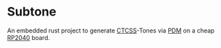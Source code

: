 Subtone
=======

An embedded rust project to generate
[CTCSS](https://en.wikipedia.org/wiki/Continuous_Tone-Coded_Squelch_System)-Tones
via [PDM](https://en.wikipedia.org/wiki/Pulse-density_modulation) on a cheap
[RP2040](https://en.wikipedia.org/wiki/RP2040) board.

